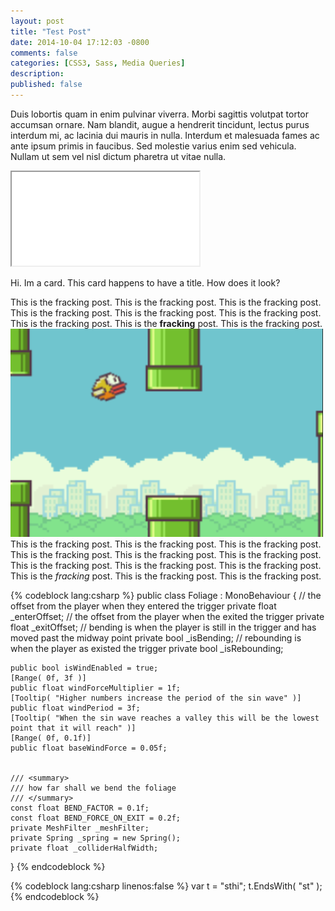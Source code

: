 ```yaml
---
layout: post
title: "Test Post"
date: 2014-10-04 17:12:03 -0800
comments: false
categories: [CSS3, Sass, Media Queries]
description:
published: false
---
```




Duis lobortis quam in enim pulvinar viverra. Morbi sagittis volutpat tortor accumsan ornare. Nam blandit, augue a hendrerit tincidunt, lectus purus interdum mi, ac lacinia dui mauris in nulla. Interdum et malesuada fames ac ante ipsum primis in faucibus. Sed molestie varius enim sed vehicula. Nullam ut sem vel nisl dictum pharetra ut vitae nulla.

<!-- more -->


<iframe src="//www.youtube.com/embed/iWxIM9U5gHo" allowfullscreen></iframe>


Hi. Im a card. This card happens to have a title. How does it look?



This is the fracking post. This is the fracking post. This is the fracking post. This is the fracking post. This is the fracking post. This is the fracking post. This is the fracking post. This is the <b>fracking</b> post. This is the fracking post. ![Alt text](/images/flappy.png) This is the fracking post. This is the fracking post. This is the fracking post. This is the fracking post. This is the fracking post. This is the fracking post. This is the fracking post. This is the fracking post. This is the fracking post. This is the *fracking* post. This is the fracking post. This is the fracking post.



{% codeblock lang:csharp %}
public class Foliage : MonoBehaviour
{
	// the offset from the player when they entered the trigger
	private float _enterOffset;
	// the offset from the player when the exited the trigger
	private float _exitOffset;
	// bending is when the player is still in the trigger and has moved past the midway point
	private bool _isBending;
	// rebounding is when the player as existed the trigger
	private bool _isRebounding;

	public bool isWindEnabled = true;
	[Range( 0f, 3f )]
	public float windForceMultiplier = 1f;
	[Tooltip( "Higher numbers increase the period of the sin wave" )]
	public float windPeriod = 3f;
	[Tooltip( "When the sin wave reaches a valley this will be the lowest point that it will reach" )]
	[Range( 0f, 0.1f)]
	public float baseWindForce = 0.05f;


	/// <summary>
	/// how far shall we bend the foliage
	/// </summary>
	const float BEND_FACTOR = 0.1f;
	const float BEND_FORCE_ON_EXIT = 0.2f;
	private MeshFilter _meshFilter;
	private Spring _spring = new Spring();
	private float _colliderHalfWidth;
}
{% endcodeblock %}




{% codeblock lang:csharp linenos:false %}
var t = "sthi";
t.EndsWith( "st" );
{% endcodeblock %}